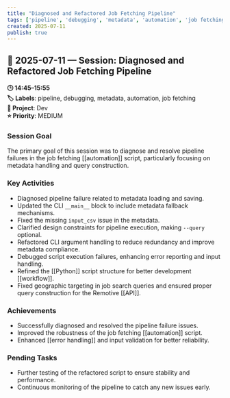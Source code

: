 ```yaml
---
title: "Diagnosed and Refactored Job Fetching Pipeline"
tags: ['pipeline', 'debugging', 'metadata', 'automation', 'job fetching']
created: 2025-07-11
publish: true
---
```


## 📅 2025-07-11 — Session: Diagnosed and Refactored Job Fetching Pipeline

**🕒 14:45–15:55**  
**🏷️ Labels**: pipeline, debugging, metadata, automation, job fetching  
**📂 Project**: Dev  
**⭐ Priority**: MEDIUM  


### Session Goal
The primary goal of this session was to diagnose and resolve pipeline failures in the job fetching [[automation]] script, particularly focusing on metadata handling and query construction.

### Key Activities
- Diagnosed pipeline failure related to metadata loading and saving.
- Updated the CLI `__main__` block to include metadata fallback mechanisms.
- Fixed the missing `input_csv` issue in the metadata.
- Clarified design constraints for pipeline execution, making `--query` optional.
- Refactored CLI argument handling to reduce redundancy and improve metadata compliance.
- Debugged script execution failures, enhancing error reporting and input handling.
- Refined the [[Python]] script structure for better development [[workflow]].
- Fixed geographic targeting in job search queries and ensured proper query construction for the Remotive [[API]].

### Achievements
- Successfully diagnosed and resolved the pipeline failure issues.
- Improved the robustness of the job fetching [[automation]] script.
- Enhanced [[error handling]] and input validation for better reliability.

### Pending Tasks
- Further testing of the refactored script to ensure stability and performance.
- Continuous monitoring of the pipeline to catch any new issues early.
